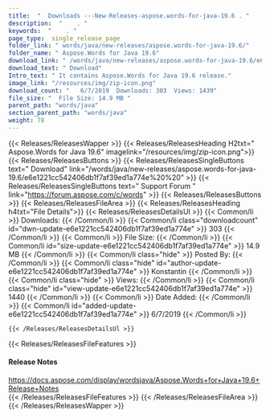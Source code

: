 ```yaml
---
title:  "  Downloads ---New-Releases-aspose.words-for-java-19.6 . " 
description:  "    . " 
keywords:  "    . " 
page_type:  single_release_page
folder_link: " words/java/new-releases/aspose.words-for-java-19.6/"
folder_name: " Aspose.Words for Java 19.6"
download_link: " /words/java/new-releases/aspose.words-for-java-19.6/e6e1221cc542406db1f7af39ed1a774e"
download_text: " Download"
Intro_text: " It contains Aspose.Words for Java 19.6 release."
image_link: "/resources/img/zip-icon.png"
download_count: "   6/7/2019  Downloads: 303  Views: 1439"
file_size: "  File Size: 14.9 MB "
parent_path: "words/java"
section_parent_path: "words/java"
weight: 78 
---
```


{{< Releases/ReleasesWapper >}}
  {{< Releases/ReleasesHeading H2txt=" Aspose.Words for Java 19.6" imagelink="/resources/img/zip-icon.png">}}
  {{< Releases/ReleasesButtons >}}
    {{< Releases/ReleasesSingleButtons text=" Download" link="/words/java/new-releases/aspose.words-for-java-19.6/e6e1221cc542406db1f7af39ed1a774e%20%20" >}}
    {{< Releases/ReleasesSingleButtons text=" Support Forum " link="https://forum.aspose.com/c/words" >}}
  {{< Releases/ReleasesButtons >}}
  {{< Releases/ReleasesFileArea >}}
    {{< Releases/ReleasesHeading h4txt="File Details">}}
    {{< Releases/ReleasesDetailsUl >}}
            {{< Common/li  >}} Downloads: {{< /Common/li >}} 
      {{< Common/li class="downloadcount" id="dwn-update-e6e1221cc542406db1f7af39ed1a774e" >}} 303 {{< /Common/li >}} 
      {{< Common/li  >}} File Size: {{< /Common/li >}} 
      {{< Common/li id="size-update-e6e1221cc542406db1f7af39ed1a774e" >}} 14.9 MB {{< /Common/li >}} 
      {{< Common/li  class="hide" >}} Posted By: {{< /Common/li >}} 
      {{< Common/li class="hide" id="author-update-e6e1221cc542406db1f7af39ed1a774e" >}} Konstantin {{< /Common/li >}} 
      {{< Common/li class="hide"  >}} Views: {{< /Common/li >}} 
      {{< Common/li class="hide" id="view-update-e6e1221cc542406db1f7af39ed1a774e" >}} 1440 {{< /Common/li >}} 
      {{< Common/li  >}} Date Added: {{< /Common/li >}} 
      {{< Common/li id="added-update-e6e1221cc542406db1f7af39ed1a774e" >}} 6/7/2019 {{< /Common/li >}} 

    {{< /Releases/ReleasesDetailsUl >}}

  {{< Releases/ReleasesFileFeatures >}}
      <h4>Release Notes</h4><div><a href="https://docs.aspose.com/display/wordsjava/Aspose.Words+for+Java+19.6+Release+Notes">https://docs.aspose.com/display/wordsjava/Aspose.Words+for+Java+19.6+Release+Notes</a></div>
  {{< /Releases/ReleasesFileFeatures >}}
 {{< /Releases/ReleasesFileArea >}}
{{< /Releases/ReleasesWapper >}}


